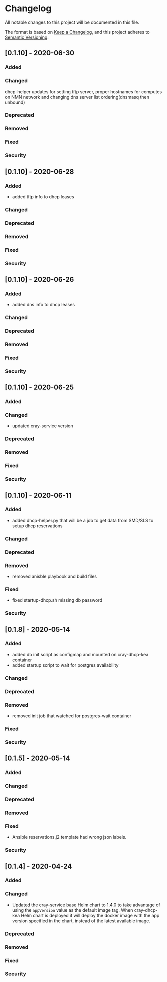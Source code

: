 # Changelog

All notable changes to this project will be documented in this file.

The format is based on [Keep a Changelog](https://keepachangelog.com/en/1.0.0/),
and this project adheres to [Semantic Versioning](https://semver.org/spec/v2.0.0.html).
## [0.1.10] - 2020-06-30

### Added

### Changed
dhcp-helper updates for setting tftp server, proper hostnames for computes on NMN network and changing dns server list ordering(dnsmasq then unbound)
### Deprecated

### Removed
### Fixed
### Security
## [0.1.10] - 2020-06-28

### Added
- added tftp info to dhcp leases
### Changed

### Deprecated

### Removed
### Fixed
### Security
## [0.1.10] - 2020-06-26

### Added
- added dns info to dhcp leases
### Changed

### Deprecated

### Removed
### Fixed
### Security
## [0.1.10] - 2020-06-25

### Added

### Changed
 - updated cray-service version
### Deprecated

### Removed
### Fixed
### Security
## [0.1.10] - 2020-06-11

### Added
- added dhcp-helper.py that will be a job to get data from SMD/SLS to setup dhcp reservations

### Changed

### Deprecated

### Removed
- removed anisble playbook and build files
### Fixed
 - fixed startup-dhcp.sh missing db password
### Security
## [0.1.8] - 2020-05-14

### Added
- added db init script as configmap and mounted on cray-dhcp-kea container
- added startup script to wait for postgres availability
### Changed

### Deprecated

### Removed
- removed init job that watched for postgres-wait container
### Fixed
### Security
## [0.1.5] - 2020-05-14

### Added

### Changed

### Deprecated

### Removed

### Fixed
- Ansible reservations.j2 template had wrong json labels.
### Security

## [0.1.4] - 2020-04-24

### Added

### Changed
- Updated the cray-service base Helm chart to 1.4.0 to take advantage of using the `appVersion` value as the default image tag. When cray-dhcp-kea Helm chart is deployed it will deploy the docker image with the app version specified in the chart, instead of the latest available image.

### Deprecated

### Removed

### Fixed

### Security